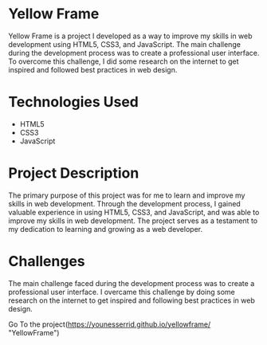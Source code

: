 # Yellow Frame

Yellow Frame is a project I developed as a way to improve my skills in web development using HTML5, CSS3, and JavaScript. The main challenge during the development process was to create a professional user interface. To overcome this challenge, I did some research on the internet to get inspired and followed best practices in web design.

# Technologies Used
* HTML5
* CSS3
* JavaScript

# Project Description
The primary purpose of this project was for me to learn and improve my skills in web development. Through the development process, I gained valuable experience in using HTML5, CSS3, and JavaScript, and was able to improve my skills in web development. The project serves as a testament to my dedication to learning and growing as a web developer.

# Challenges
The main challenge faced during the development process was to create a professional user interface. I overcame this challenge by doing some research on the internet to get inspired and following best practices in web design.

Go To the project(https://younesserrid.github.io/yellowframe/ "YellowFrame")
